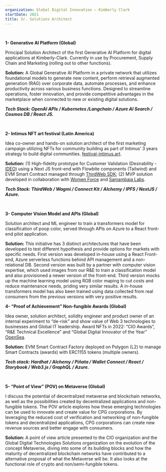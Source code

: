 ```yaml
---
organization: Global Digital Innovation – Kimberly Clark
startDate: 2021
title: Sr. Solutions Architect
---
```


<br />

**1- Generative AI Platform (Global)**

Principal Solution Architect of the first Generative AI Platform for digital applications at Kimberly-Clark. Currently in use by Procurement, Supply Chain and Marketing (rolling out to other functions).

**Solution:** A Global Generative AI Platform in a private network that utilizes foundational models to generate new content, perform retrieval augmented generation (RAG) over corporate data, automate processes, and enhance productivity across various business functions. Designed to streamline operations, foster innovation, and provide competitive advantages in the marketplace when connected to new or existing digital solutions.

**_Tech Stack: OpenAI APIs / Kubernetes /Langchain / Azure AI Search / Cosmos DB / React JS._**

<br />

**2- Intimus NFT art festival (Latin America)**

Idea co-owner and hands-on solution architect of the first marketing campaign utilizing NFTs for community building as part of Intimus’ 3 years strategy to build digital communities. [festival-intimus.art]([https://festival-intimus.art](https://web.archive.org/web/20240508231709/https://festival-intimus.art/galeria-de-arte/)).

**Solution:** (1) High-fidelity prototype for Customer Validation (Desirability - [IDEO](https://designthinking.ideo.com/)) using a Next JS front-end with Flowbite components (Tailwind) and EVM Smart Contract managed through [ThirdWeb SDK](https://thirdweb.com/); (2) MVP solution developed in collaboration with [Women Force](https://www.womenforce.art/) and [Samambaia Labs](https://www.samambaia.co/).

**_Tech Stack: ThirdWeb / Wagmi / Connect Kit / Alchemy / IPFS / NextJS / Azure._**

<br />

**3- Computer Vision Model and APIs (Global)**

Solution architect and ML engineer to train a transformers model for classification of poop color, served through APIs on Azure to a React front-end pilot application.

**Solution:** This initiative has 3 distinct architectures that have been developed to test different hypothesis and provide options for markets with specific needs. First version was developed in-house using a React Front-end, Azure serverless functions behind API management and a non-relational DB. Second version was built by a partner with computer vision expertise, which used images from our R&E to train a classification model and also provisioned a newer version of the front-end. Third version mocks up the machine learning model using RGB color maping to cut costs and reduce maintenance needs, priding very similar results. A in-house transformers model has also been trained using data collected from real consumers from the previous versions with very positive results.

**4- “Proof of Achievement” Non-fungible Awards (Global)**

Idea owner, solution architect, solidity engineer and product owner of an internal experiment to “de-risk” and show value of Web 3 technologies to businesses and Global IT leadership. Award NFTs in 2022: “CIO Awards”, “R&E Technical Excellence” and “Global Digital Innovator of the Year” [OpenSea](https://opensea.io/KCexpLabs/created).

**Solution:** EVM Smart Contract Factory deployed on Polygon (L2) to manage Smart Contracts (awards) with ERC1155 tokens (multiple owners).

**_Tech stack: Hardhat / Alchemy / Piñata / Wallet Connect / React / Storybook / Web3.js / GraphQL / Azure._**

<br />

**5- “Point of View” (POV) on Metaverse (Global)**

I discuss the potential of decentralized metaverse and blockchain networks, as well as the possibilities created by decentralized applications and non-fungible tokens. The POV article explores how these emerging technologies can be used to innovate and create value for CPG corporations. By leveraging the reduced cost of verification and networking of non-fungible tokens and decentralized applications, CPG corporations can create new revenue sources and better engage with consumers.

**Solution:** A point of view article presented to the CIO organization and the Global Digital Technologies Solutions organization on the evolution of the concept Metaverse, diving into some of its building blocks and how the maturity of decentralized blockchain networks have contributed to a alternative proposal of what the Metaverse will be. It also looks at the functional role of crypto and non/semi-fungible tokens.

<br />
